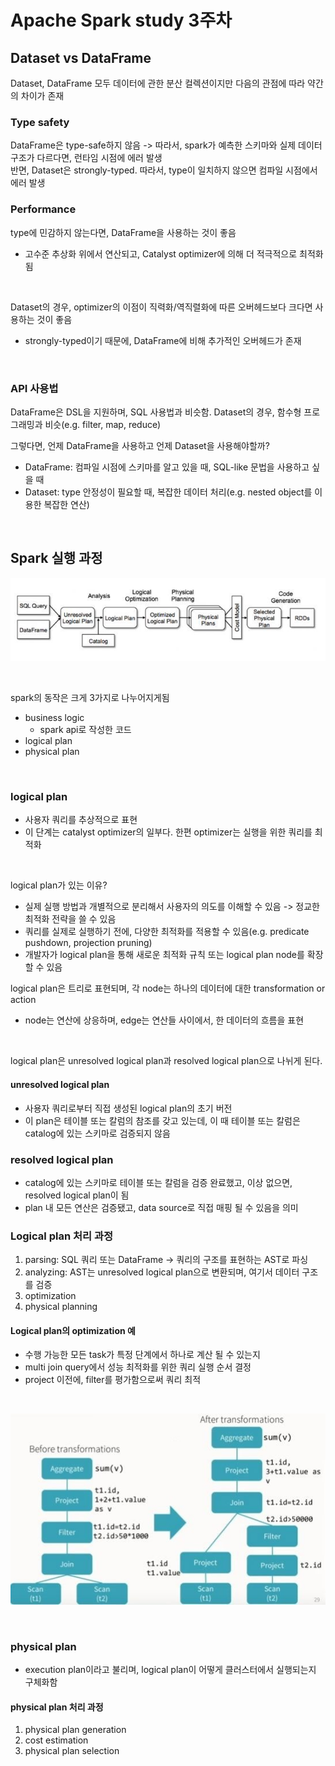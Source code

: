 # Apache Spark study 3주차

## Dataset vs DataFrame
 Dataset, DataFrame 모두 데이터에 관한 분산 컬렉션이지만 다음의 관점에 따라 약간의 차이가 존재 <br/>
 
### Type safety
DataFrame은 type-safe하지 않음 -> 따라서, spark가 예측한 스키마와 실제 데이터 구조가 다르다면, 런타임 시점에 에러 발생 <br/>
반면, Dataset은 strongly-typed. 따라서, type이 일치하지 않으면 컴파일 시점에서 에러 발생 <br/>

### Performance
type에 민감하지 않는다면, DataFrame을 사용하는 것이 좋음
- 고수준 추상화 위에서 연산되고, Catalyst optimizer에 의해 더 적극적으로 최적화됨

<br/>

Dataset의 경우, optimizer의 이점이 직력화/역직렬화에 따른 오버헤드보다 크다면 사용하는 것이 좋음
- strongly-typed이기 때문에, DataFrame에 비해 추가적인 오버헤드가 존재 

<br/>

### API 사용법
DataFrame은 DSL을 지원하며, SQL 사용법과 비슷함. Dataset의 경우, 함수형 프로그래밍과 비슷(e.g. filter, map, reduce) <br/>

그렇다면, 언제 DataFrame을 사용하고 언제 Dataset을 사용해야할까?
- DataFrame: 컴파일 시점에 스키마를 알고 있을 때, SQL-like 문법을 사용하고 싶을 때
- Dataset: type 안정성이 필요할 때, 복잡한 데이터 처리(e.g. nested object를 이용한 복잡한 연산)

<br/>

## Spark 실행 과정

![spark_execution_step](img/spark_execution_step.jpeg)

<br/>

spark의 동작은 크게 3가지로 나누어지게됨
- business logic
  - spark api로 작성한 코드
- logical plan
- physical plan

<br/>

### logical plan
- 사용자 쿼리를 추상적으로 표현
- 이 단계는 catalyst optimizer의 일부다. 한편 optimizer는 실행을 위한 쿼리를 최적화

<br/>

logical plan가 있는 이유?
- 실제 실행 방법과 개별적으로 분리해서 사용자의 의도를 이해할 수 있음 -> 정교한 최적화 전략을 쓸 수 있음
- 쿼리를 실제로 실행하기 전에, 다양한 최적화를 적용할 수 있음(e.g. predicate pushdown, projection pruning)
- 개발자가 logical plan을 통해 새로운 최적화 규칙 또는 logical plan node를 확장 할 수 있음

logical plan은 트리로 표현되며, 각 node는 하나의 데이터에 대한 transformation or action
- node는 연산에 상응하며, edge는 연산들 사이에서, 한 데이터의 흐름을 표현

<br/>

logical plan은 unresolved logical plan과 resolved logical plan으로 나뉘게 된다. <br/>

#### unresolved logical plan
- 사용자 쿼리로부터 직접 생성된 logical plan의 초기 버전
- 이 plan은 테이블 또는 칼럼의 참조를 갖고 있는데, 이 때 테이블 또는 칼럼은 catalog에 있는 스키마로 검증되지 않음

### resolved logical plan
- catalog에 있는 스키마로 테이블 또는 칼럼을 검증 완료했고, 이상 없으면, resolved logical plan이 됨
- plan 내 모든 연산은 검증됐고, data source로 직접 매핑 될 수 있음을 의미

### Logical plan 처리 과정
1. parsing: SQL 쿼리 또는 DataFrame -> 쿼리의 구조를 표현하는 AST로 파싱
2. analyzing: AST는 unresolved logical plan으로 변환되며, 여기서 데이터 구조를 검증
3. optimization
4. physical planning


#### Logical plan의 optimization 예
- 수행 가능한 모든 task가 특정 단계에서 하나로 계산 될 수 있는지
- multi join query에서 성능 최적화를 위한 쿼리 실행 순서 결정
- project 이전에, filter를 평가함으로써 쿼리 최적

<br/>

![logical_plan_opt_ex](img/logical_plan_opt_ex.jpeg)

<br/>

### physical plan
- execution plan이라고 불리며, logical plan이 어떻게 클러스터에서 실행되는지 구체화함

#### physical plan 처리 과정
1. physical plan generation
2. cost estimation
3. physical plan selection


